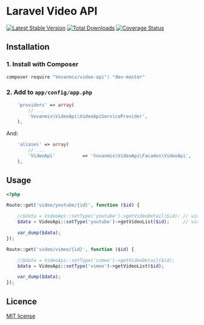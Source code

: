 Laravel Video API
=================

[![Latest Stable Version](https://poser.pugx.org/Vovanmix/video-api/v/stable.png)](https://packagist.org/packages/Vovanmix/video-api)
[![Total Downloads](https://poser.pugx.org/Vovanmix/video-api/downloads.png)](https://packagist.org/packages/Vovanmix/video-api)
[![Coverage Status](https://coveralls.io/repos/Vovanmix/video-api/badge.png)](https://coveralls.io/r/Vovanmix/video-api)


## Installation

### 1. Install with Composer

```bash
composer require "Vovanmix/video-api": "dev-master"
```

### 2. Add to `app/config/app.php`

```php
    'providers' => array(
        // ...
        'Vovanmix\VideoApi\VideoApiServiceProvider',
    ),
```

And:

```php
    'aliases' => array(
        // ...
        'VideoApi'          => 'Vovanmix\VideoApi\Facades\VideoApi',
    ),
```

## Usage


```php
<?php

Route::get('video/youtube/{id}', function ($id) {

    //$data = VideoApi::setType('youtube')->getVideoDetail($id); // video detail
    $data = VideoApi::setType('youtube')->getVideoList($id);     // video list

    var_dump($data);
});

Route::get('video/vimeo/{id}', function ($id) {

    //$data = VideoApi::setType('vimeo')->getVideoDetail($id);
    $data = VideoApi::setType('vimeo')->getVideoList($id);

    var_dump($data);
});

```

## Licence

[MIT license](http://opensource.org/licenses/MIT)
